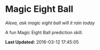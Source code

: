 # Magic Eight Ball
*Alexa, ask magic eight ball will it rain today*

A fun Magic Eight Ball prediction skill.

**Last Updated:** 2016-03-12 17:45:05